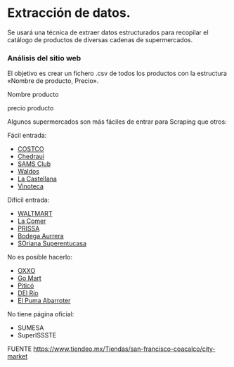 # **Extracción de datos.**

Se usará una técnica de extraer datos estructurados para recopilar el catálogo de productos de diversas cadenas de supermercados.

### **Análisis del sitio web**

El objetivo es crear un fichero .csv de todos los productos con la estructura «Nombre de producto, Precio».


<p class="text_text__1DYNl" data-testid="product-name"> Nombre producto </p>
<p class="text_text__1DYNl text_inline__2pX2N text_nold__1nsB7" data-testid="price"> precio producto </p>


Algunos supermercados son más fáciles de entrar para Scraping que otros:

Fácil entrada:

 * [COSTCO](https://www.costco.com.mx/)
 * [Chedraui](https://www.chedraui.com.mx/)
 * [SAMS Club](https://www.sams.com.mx/)
 * [Waldos](https://waldos.com.mx/)
 * [La Castellana](https://lacastellana.com/#)
 * [Vinoteca](https://www.vinoteca.com/#)


Difícil entrada:
 * [WALTMART](https://www.walmart.com.mx/)
 * [La Comer](https://www.lacomer.com.mx/lacomer/#!/home?succId=287&succFmt=100)
 * [PRISSA](https://prissa.mx/)
 * [Bodega Aurrera](https://www.bodegaaurrera.com.mx/inicio)
 * [SOriana Superentucasa](https://superentucasa.soriana.com/default.aspx?P=13187)


No es posible hacerlo:
 * [OXXO](https://www.oxxo.com/)
 * [Go Mart](http://gomart.com.mx/)
 * [Piticó](https://pitico.mx/)
 * [DEl Río](http://delriosa.com/)
 * [El Puma Abarroter](https://www.elpumaabarrotero.com/)

No tiene página oficial:
 * SUMESA
 * SuperISSSTE


FUENTE https://www.tiendeo.mx/Tiendas/san-francisco-coacalco/city-market

